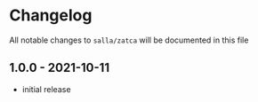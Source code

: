 # Changelog

All notable changes to `salla/zatca` will be documented in this file

## 1.0.0 - 2021-10-11

- initial release
